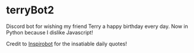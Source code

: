 # terryBot2
Discord bot for wishing my friend Terry a happy birthday every day. Now in Python because I dislike Javascript!

Credit to [Inspirobot](https://inspirobot.me/) for the insatiable daily quotes!
